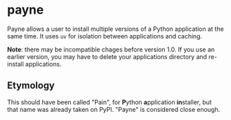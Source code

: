 # payne

Payne allows a user to install multiple versions of a Python application at the
same time. It uses `uv` for isolation between applications and caching.

**Note**: there may be incompatible chages before version 1.0. If you use an 
earlier version, you may have to delete your applications directory and
re-install applications.


## Etymology

This should have been called "Pain", for **P**ython **a**pplication
**in**staller, but that name was already taken on PyPI. "Payne" is considered
close enough.
